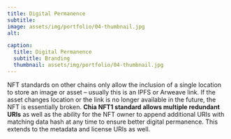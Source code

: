 ```yaml
---
title: Digital Permanence
subtitle: 
image: assets/img/portfolio/04-thumbnail.jpg
alt: 

caption:
  title: Digital Permanence
  subtitle: Branding
  thumbnail: assets/img/portfolio/04-thumbnail.jpg
---
```

NFT standards on other chains only allow the inclusion of a single location to store an image or asset – usually this is an IPFS or Arweave link. If the asset changes location or the link is no longer available in the future, the NFT is essentially broken. **Chia NFT1 standard allows multiple redundant URIs** as well as the ability for the NFT owner to append additional URIs with matching data hash at any time to ensure better digital permanence. This extends to the metadata and license URIs as well.

